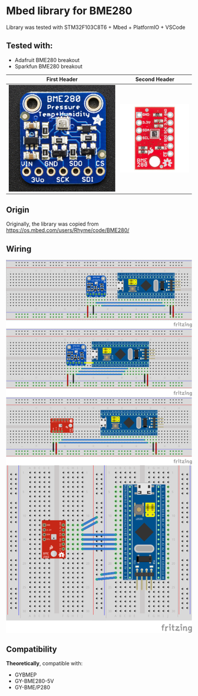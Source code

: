 # Mbed library for BME280

Library was tested with STM32F103C8T6 + Mbed + PlatformIO + VSCode

## Tested with:
- Adafruit BME280 breakout
- Sparkfun BME280 breakout

First Header | Second Header
------------ | -------------
![Adafruit](images/Adafruit_BME280.jpg) | ![SparkFun](images/SparkFun_BME280.jpg)

## Origin
Originally, the library was copied from
https://os.mbed.com/users/Rhyme/code/BME280/

## Wiring
![Adafruit](images/Blueplill_BME280_Adafruit_I2C.png)
![Adafruit](images/Blueplill_BME280_Adafruit_SPI.png)
![Adafruit](images/Blueplill_BME280_SparkFun_I2C.png)
![Adafruit](images/Blueplill_BME280_SparkFun_SPI.png)

## Compatibility
**Theoretically**, compatible with:
- GYBMEP
- GY-BME280-5V
- GY-BME/P280
